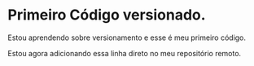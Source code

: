 # Primeiro Código versionado.

Estou aprendendo sobre versionamento e esse é meu primeiro código. 

Estou agora adicionando essa linha direto no meu repositório remoto.
